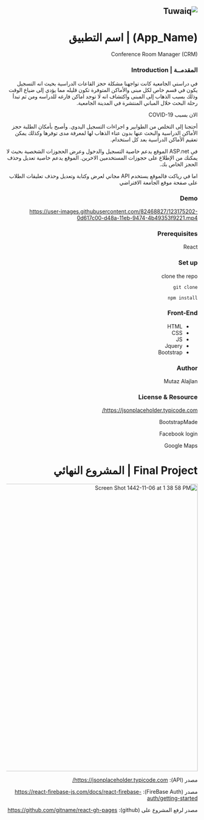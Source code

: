 


<div dir="rtl" align="right" >


![Tuwaiq](https://i.ibb.co/SV2BSn5/tuwaiq.png)
----


# (App_Name) | اسم التطبيق
Conference Room Manager (CRM)


### المقدمــة | Introduction 
 
في دراستي الجامعية كانت تواجهنا مشكلة حجز القاعات الدراسية بحيث انه التسجيل يكون في قسم خاص لكل مبنى والأماكن المتوفرة تكون قليله مما يؤدي إلى ضياع الوقت
وذلك بسبب الذهاب إلى المبنى واكتشاف انه لا توجد اماكن فارغه للدراسه ومن ثم تبدأ رحلة البحث خلال المباني المنتشرة في المدينة الجامعية.

الان بسبب COVID-19 

أحتجنا إلى التخلص من الطوابير و اجراءات التسجيل اليدوي. وأصبح بأمكان الطلبة حجز الأماكن الدراسية والبحث عنها بدون عناء الذهاب لها لمعرفة مدى توفرها
وكذلك يمكن تعقيم الأماكن الدراسية بعد كل استخدام.

 
في ASP.net
الموقع يدعم خاصية التسجيل والدخول وعرض الحجوزات الشخصية بحيث لا يمكنك من الإطلاع على حجوزات المستخدمين الاخرين.
الموقع يدعم خاصية تعديل وحذف الحجز الخاص بك.

 
اما في رياكت فالموقع يستخدم API مجاني لعرض وكتابة وتعديل وحذف تعليقات الطلاب على صفحة موقع الجامعة الافتراضي
 

### Demo  
  
  
 

https://user-images.githubusercontent.com/82468827/123175202-0d617c00-d48a-11eb-9474-4b49353f9221.mp4


 
 
 
 
### Prerequisites
 
 
 React

  
### Set up  
 
 
clone the repo
 
 
``` git clone ``` 
 
 
``` npm install ```
 
 
  
### Front-End  
 
 
 - HTML
 - CSS
 - JS
 - Jquery
 - Bootstrap 
  
 
 ### Author
 
 
Mutaz Alajlan
 
 
### License & Resource
 
 https://jsonplaceholder.typicode.com/
 
BootstrapMade
 
 
Facebook login
 
 
Google Maps
 

<div dir='rtl'>

# Final Project | المشروع النهائي

  
  </div>
  
  
  <img width="755" alt="Screen Shot 1442-11-06 at 1 38 58 PM" src="https://user-images.githubusercontent.com/80157029/122204807-37260c00-cea8-11eb-9472-f7f48bc3ffdf.png">
 

<div dir='rtl'>
  
مصدر (API): https://jsonplaceholder.typicode.com/
  
مصدر (FireBase Auth): https://react-firebase-js.com/docs/react-firebase-auth/getting-started
  
مصدر لرفع المشروع على (github): https://github.com/gitname/react-gh-pages
  
  </div>
